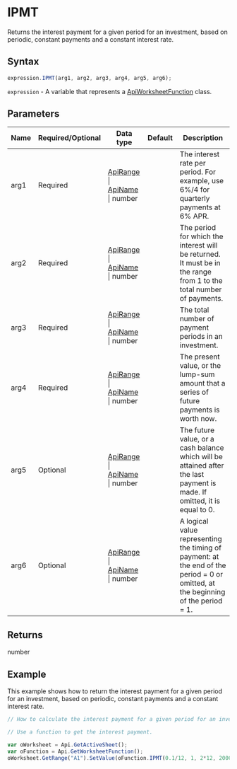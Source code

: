 # IPMT

Returns the interest payment for a given period for an investment, based on periodic, constant payments and a constant interest rate.

## Syntax

```javascript
expression.IPMT(arg1, arg2, arg3, arg4, arg5, arg6);
```

`expression` - A variable that represents a [ApiWorksheetFunction](../ApiWorksheetFunction.md) class.

## Parameters

| **Name** | **Required/Optional** | **Data type** | **Default** | **Description** |
| ------------- | ------------- | ------------- | ------------- | ------------- |
| arg1 | Required | [ApiRange](../../ApiRange/ApiRange.md) \| [ApiName](../../ApiName/ApiName.md) \| number |  | The interest rate per period. For example, use 6%/4 for quarterly payments at 6% APR. |
| arg2 | Required | [ApiRange](../../ApiRange/ApiRange.md) \| [ApiName](../../ApiName/ApiName.md) \| number |  | The period for which the interest will be returned. It must be in the range from 1 to the total number of payments. |
| arg3 | Required | [ApiRange](../../ApiRange/ApiRange.md) \| [ApiName](../../ApiName/ApiName.md) \| number |  | The total number of payment periods in an investment. |
| arg4 | Required | [ApiRange](../../ApiRange/ApiRange.md) \| [ApiName](../../ApiName/ApiName.md) \| number |  | The present value, or the lump-sum amount that a series of future payments is worth now. |
| arg5 | Optional | [ApiRange](../../ApiRange/ApiRange.md) \| [ApiName](../../ApiName/ApiName.md) \| number |  | The future value, or a cash balance which will be attained after the last payment is made. If omitted, it is equal to 0. |
| arg6 | Optional | [ApiRange](../../ApiRange/ApiRange.md) \| [ApiName](../../ApiName/ApiName.md) \| number |  | A logical value representing the timing of payment: at the end of the period = 0 or omitted, at the beginning of the period = 1. |

## Returns

number

## Example

This example shows how to return the interest payment for a given period for an investment, based on periodic, constant payments and a constant interest rate.

```javascript editor-xlsx
// How to calculate the interest payment for a given period for an investment.

// Use a function to get the interest payment.

var oWorksheet = Api.GetActiveSheet();
var oFunction = Api.GetWorksheetFunction();
oWorksheet.GetRange("A1").SetValue(oFunction.IPMT(0.1/12, 1, 2*12, 2000, 0));
```

